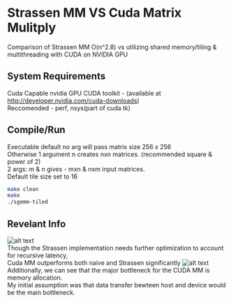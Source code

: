 # Strassen MM VS Cuda Matrix Mulitply

Comparison of Strassen MM O(n^2.8) vs utilizing shared memory/tiling & multithreading with CUDA on NVIDIA GPU

## System Requirements

Cuda Capable nvidia GPU
CUDA toolkit - (available at http://developer.nvidia.com/cuda-downloads)  
Reccomended - perf, nsys(part of cuda tk)  

## Compile/Run

Executable default no arg will pass matrix size 256 x 256   
Otherwise 1 argument n creates nxn matrices. (recommended square & power of 2)  
2 args: m & n gives - mxn & nxm input matrices.  
Default tile size set to 16

```bash
make clean
make 
./sgemm-tiled
```

## Revelant Info

![alt text](https://puu.sh/Ivhfs/522eeeadfd.png)  
Though the Strassen implementation needs further optimization to account for recursive latency,  
Cuda MM outperforms both naive and Strassen significantly
![alt text](https://puu.sh/IvhfZ/927df7d197.jpg)  
Additionally, we can see that the major bottleneck for the CUDA MM is memory allocation.  
My initial assumption was that data transfer bewteen host and device would be the main bottleneck.  
